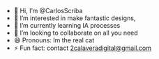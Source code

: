 - 👋 Hi, I’m @CarlosScriba
- 👀 I’m interested in make fantastic designs,  
- 🌱 I’m currently learning IA processes
- 💞️ I’m looking to collaborate on all you need
- 😄 Pronouns: Im the real cat
- ⚡ Fun fact: contact 2calaveradigital@gmail.com

<!---
CarlosScriba/CarlosScriba is a ✨ special ✨ repository because its `README.md` (this file) appears on your GitHub profile.
You can click the Preview link to take a look at your changes.
--->

